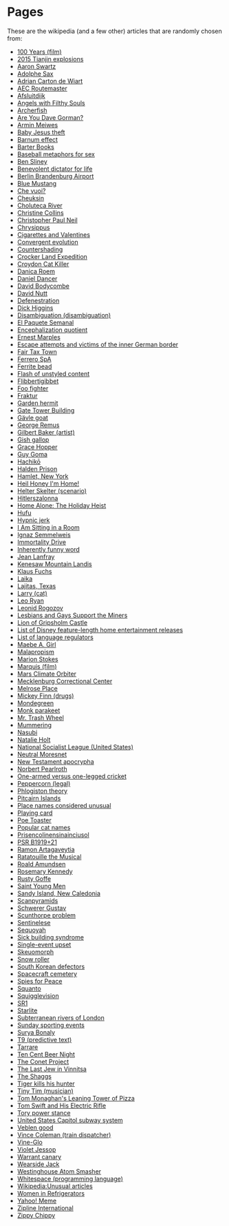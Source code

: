 # Pages
These are the wikipedia (and a few other) articles that are randomly chosen from:
* [100 Years (film)](https://en.wikipedia.org/wiki/100_Years_(film))
* [2015 Tianjin explosions](https://en.wikipedia.org/wiki/2015_Tianjin_explosions)
* [Aaron Swartz](https://en.wikipedia.org/wiki/Aaron_Swartz)
* [Adolphe Sax](https://en.wikipedia.org/wiki/Adolphe_Sax)
* [Adrian Carton de Wiart](https://en.wikipedia.org/wiki/Adrian_Carton_de_Wiart)
* [AEC Routemaster](https://en.wikipedia.org/wiki/AEC_Routemaster)
* [Afsluitdijk](https://en.wikipedia.org/wiki/Afsluitdijk)
* [Angels with Filthy Souls](https://homealone.wikia.com/wiki/Angels_with_Filthy_Souls)
* [Archerfish](https://en.wikipedia.org/wiki/Archerfish)
* [Are You Dave Gorman?](https://en.wikipedia.org/wiki/Are_You_Dave_Gorman%3F)
* [Armin Meiwes](https://en.wikipedia.org/wiki/Armin_Meiwes)
* [Baby Jesus theft](https://en.wikipedia.org/wiki/Baby_Jesus_theft)
* [Barnum effect](https://en.wikipedia.org/wiki/Barnum_effect)
* [Barter Books](https://en.wikipedia.org/wiki/Barter_Books)
* [Baseball metaphors for sex](https://en.wikipedia.org/wiki/Baseball_metaphors_for_sex)
* [Ben Sliney](https://en.wikipedia.org/wiki/Ben_Sliney)
* [Benevolent dictator for life](https://en.wikipedia.org/wiki/Benevolent_dictator_for_life)
* [Berlin Brandenburg Airport](https://en.wikipedia.org/wiki/Berlin_Brandenburg_Airport)
* [Blue Mustang](https://en.wikipedia.org/wiki/Blue_Mustang)
* [Che vuoi?](https://en.wikipedia.org/wiki/Che_vuoi%3F)
* [Cheuksin](https://en.wikipedia.org/wiki/Cheuksin)
* [Choluteca River](https://en.wikipedia.org/wiki/Choluteca_River)
* [Christine Collins](https://en.wikipedia.org/wiki/Christine_Collins)
* [Christopher Paul Neil](https://en.wikipedia.org/wiki/Christopher_Paul_Neil)
* [Chrysippus](https://en.wikipedia.org/wiki/Chrysippus)
* [Cigarettes and Valentines](https://en.wikipedia.org/wiki/Cigarettes_and_Valentines)
* [Convergent evolution](https://en.wikipedia.org/wiki/Convergent_evolution)
* [Countershading](https://en.wikipedia.org/wiki/Countershading)
* [Crocker Land Expedition](https://en.wikipedia.org/wiki/Crocker_Land_Expedition)
* [Croydon Cat Killer](https://en.wikipedia.org/wiki/Croydon_Cat_Killer)
* [Danica Roem](https://en.wikipedia.org/wiki/Danica_Roem)
* [Daniel Dancer](https://en.wikipedia.org/wiki/Daniel_Dancer)
* [David Bodycombe](https://en.wikipedia.org/wiki/David_Bodycombe)
* [David Nutt](https://en.wikipedia.org/wiki/David_Nutt)
* [Defenestration](https://en.wikipedia.org/wiki/Defenestration)
* [Dick Higgins](https://www.moma.org/artists/2637?locale=en&page=1&direction=)
* [Disambiguation (disambiguation)](https://en.wikipedia.org/wiki/Disambiguation_(disambiguation))
* [El Paquete Semanal](https://en.wikipedia.org/wiki/El_Paquete_Semanal)
* [Encephalization quotient](https://en.wikipedia.org/wiki/Encephalization_quotient)
* [Ernest Marples](https://en.wikipedia.org/wiki/Ernest_Marples)
* [Escape attempts and victims of the inner German border](https://en.wikipedia.org/wiki/Escape_attempts_and_victims_of_the_inner_German_border)
* [Fair Tax Town](https://en.wikipedia.org/wiki/Fair_Tax_Town)
* [Ferrero SpA](https://en.wikipedia.org/wiki/Ferrero_SpA)
* [Ferrite bead](https://en.wikipedia.org/wiki/Ferrite_bead)
* [Flash of unstyled content](https://en.wikipedia.org/wiki/Flash_of_unstyled_content)
* [Flibbertigibbet](https://en.wikipedia.org/wiki/Flibbertigibbet)
* [Foo fighter](https://en.wikipedia.org/wiki/Foo_fighter)
* [Fraktur](https://en.wikipedia.org/wiki/Fraktur)
* [Garden hermit](https://en.wikipedia.org/wiki/Garden_hermit)
* [Gate Tower Building](https://en.m.wikipedia.org/wiki/Gate_Tower_Building)
* [Gävle goat](https://en.wikipedia.org/wiki/G%C3%A4vle_goat)
* [George Remus](https://en.wikipedia.org/wiki/George_Remus)
* [Gilbert Baker (artist)](https://en.wikipedia.org/wiki/Gilbert_Baker_(artist))
* [Gish gallop](https://en.wikipedia.org/wiki/Gish_gallop)
* [Grace Hopper](https://en.wikipedia.org/wiki/Grace_Hopper)
* [Guy Goma](https://en.wikipedia.org/wiki/Guy_Goma)
* [Hachikō](https://en.wikipedia.org/wiki/Hachik%C5%8D)
* [Halden Prison](https://en.wikipedia.org/wiki/Halden_Prison)
* [Hamlet, New York](https://en.wikipedia.org/wiki/Hamlet,_New_York)
* [Heil Honey I'm Home!](https://en.wikipedia.org/wiki/Heil_Honey_I%27m_Home!)
* [Helter Skelter (scenario)](https://en.wikipedia.org/wiki/Helter_Skelter_(scenario))
* [Hitlerszalonna](https://en.wikipedia.org/wiki/Hitlerszalonna)
* [Home Alone: The Holiday Heist](https://en.wikipedia.org/wiki/Home_Alone:_The_Holiday_Heist)
* [Hufu](https://en.wikipedia.org/wiki/Hufu_(novelty_item))
* [Hypnic jerk](https://en.wikipedia.org/wiki/Hypnic_jerk)
* [I Am Sitting in a Room](https://en.wikipedia.org/wiki/I_Am_Sitting_in_a_Room)
* [Ignaz Semmelweis](https://en.wikipedia.org/wiki/Ignaz_Semmelweis)
* [Immortality Drive](https://en.wikipedia.org/wiki/Immortality_Drive)
* [Inherently funny word](https://en.wikipedia.org/wiki/Inherently_funny_word)
* [Jean Lanfray](https://en.wikipedia.org/wiki/Jean_Lanfray)
* [Kenesaw Mountain Landis](https://en.wikipedia.org/wiki/Kenesaw_Mountain_Landis)
* [Klaus Fuchs](https://en.wikipedia.org/wiki/Klaus_Fuchs)
* [Laika](https://en.wikipedia.org/wiki/Laika)
* [Lajitas, Texas](https://en.wikipedia.org/wiki/Lajitas,_Texas#Government)
* [Larry (cat)](https://en.wikipedia.org/wiki/Larry_(cat))
* [Leo Ryan](https://en.wikipedia.org/wiki/Leo_Ryan)
* [Leonid Rogozov](https://en.wikipedia.org/wiki/Leonid_Rogozov)
* [Lesbians and Gays Support the Miners](https://en.wikipedia.org/wiki/Lesbians_and_Gays_Support_the_Miners)
* [Lion of Gripsholm Castle](https://en.wikipedia.org/wiki/Lion_of_Gripsholm_Castle)
* [List of Disney feature-length home entertainment releases](https://en.wikipedia.org/wiki/List_of_Disney_feature-length_home_entertainment_releases)
* [List of language regulators](https://en.wikipedia.org/wiki/List_of_language_regulators)
* [Maebe A. Girl](https://en.wikipedia.org/wiki/Maebe_A._Girl)
* [Malapropism](https://en.wikipedia.org/wiki/Malapropism)
* [Marion Stokes](https://en.wikipedia.org/wiki/Marion_Stokes)
* [Marquis (film)](https://en.wikipedia.org/wiki/Marquis_(film))
* [Mars Climate Orbiter](https://en.wikipedia.org/wiki/Mars_Climate_Orbiter)
* [Mecklenburg Correctional Center](https://en.wikipedia.org/wiki/Mecklenburg_Correctional_Center)
* [Melrose Place](https://en.wikipedia.org/wiki/Melrose_Place)
* [Mickey Finn (drugs)](https://en.wikipedia.org/wiki/Mickey_Finn_(drugs))
* [Mondegreen](https://en.wikipedia.org/wiki/Mondegreen)
* [Monk parakeet](https://en.wikipedia.org/wiki/Monk_parakeet#United_States)
* [Mr. Trash Wheel](https://en.wikipedia.org/wiki/Mr._Trash_Wheel)
* [Mummering](https://en.wikipedia.org/wiki/Mummering)
* [Nasubi](https://en.wikipedia.org/wiki/Nasubi)
* [Natalie Holt](https://en.wikipedia.org/wiki/Natalie_Holt)
* [National Socialist League (United States)](https://en.wikipedia.org/wiki/National_Socialist_League_(United_States))
* [Neutral Moresnet](https://en.wikipedia.org/wiki/Neutral_Moresnet)
* [New Testament apocrypha](https://en.wikipedia.org/wiki/New_Testament_apocrypha)
* [Norbert Pearlroth](https://en.wikipedia.org/wiki/Norbert_Pearlroth)
* [One-armed versus one-legged cricket](https://en.wikipedia.org/wiki/One-armed_versus_one-legged_cricket)
* [Peppercorn (legal)](https://en.wikipedia.org/wiki/Peppercorn_(legal))
* [Phlogiston theory](https://en.wikipedia.org/wiki/Phlogiston_theory)
* [Pitcairn Islands](https://en.wikipedia.org/wiki/Pitcairn_Islands)
* [Place names considered unusual](https://en.wikipedia.org/wiki/Place_names_considered_unusual)
* [Playing card](https://en.wikipedia.org/wiki/Playing_card#Cold_case_cards)
* [Poe Toaster](https://en.wikipedia.org/wiki/Poe_Toaster)
* [Popular cat names](https://en.wikipedia.org/wiki/Popular_cat_names)
* [Prisencolinensinainciusol](https://en.wikipedia.org/wiki/Prisencolinensinainciusol)
* [PSR B1919+21](https://en.wikipedia.org/wiki/PSR_B1919%2B21)
* [Ramon Artagaveytia](https://www.encyclopedia-titanica.org/titanic-victim/ramon-artagaveytia.html)
* [Ratatouille the Musical](https://en.wikipedia.org/wiki/Ratatouille_the_Musical)
* [Roald Amundsen](https://en.wikipedia.org/wiki/Roald_Amundsen)
* [Rosemary Kennedy](https://en.wikipedia.org/wiki/Rosemary_Kennedy)
* [Rusty Goffe](https://en.wikipedia.org/wiki/Rusty_Goffe)
* [Saint Young Men](https://en.wikipedia.org/wiki/Saint_Young_Men)
* [Sandy Island, New Caledonia](https://en.wikipedia.org/wiki/Sandy_Island,_New_Caledonia)
* [Scanpyramids](https://en.wikipedia.org/wiki/Scanpyramids)
* [Schwerer Gustav](https://en.wikipedia.org/wiki/Schwerer_Gustav)
* [Scunthorpe problem](https://en.wikipedia.org/wiki/Scunthorpe_problem)
* [Sentinelese](https://en.wikipedia.org/wiki/Sentinelese)
* [Sequoyah](https://en.wikipedia.org/wiki/Sequoyah)
* [Sick building syndrome](https://en.wikipedia.org/wiki/Sick_building_syndrome)
* [Single-event upset](https://en.wikipedia.org/wiki/Single-event_upset)
* [Skeuomorph](https://en.wikipedia.org/wiki/Skeuomorph)
* [Snow roller](https://en.wikipedia.org/wiki/Snow_roller)
* [South Korean defectors](https://en.wikipedia.org/wiki/South_Korean_defectors)
* [Spacecraft cemetery](https://en.wikipedia.org/wiki/Spacecraft_cemetery)
* [Spies for Peace](https://en.wikipedia.org/wiki/Spies_for_Peace)
* [Squanto](https://en.wikipedia.org/wiki/Squanto)
* [Squigglevision](https://en.wikipedia.org/wiki/Squigglevision)
* [SR1](https://en.wikipedia.org/wiki/SR1)
* [Starlite](https://en.wikipedia.org/wiki/Starlite)
* [Subterranean rivers of London](https://en.wikipedia.org/wiki/Subterranean_rivers_of_London)
* [Sunday sporting events](https://en.wikipedia.org/wiki/Sunday_sporting_events)
* [Surya Bonaly](https://en.wikipedia.org/wiki/Surya_Bonaly)
* [T9 (predictive text)](https://en.wikipedia.org/wiki/T9_(predictive_text))
* [Tarrare](https://en.wikipedia.org/wiki/Tarrare)
* [Ten Cent Beer Night](https://en.wikipedia.org/wiki/Ten_Cent_Beer_Night)
* [The Conet Project](https://en.wikipedia.org/wiki/The_Conet_Project)
* [The Last Jew in Vinnitsa](https://en.wikipedia.org/wiki/The_Last_Jew_in_Vinnitsa)
* [The Shaggs](https://en.wikipedia.org/wiki/The_Shaggs)
* [Tiger kills his hunter](https://www.npr.org/templates/story/story.php?storyId=129551459)
* [Tiny Tim (musician)](https://en.wikipedia.org/wiki/Tiny_Tim_(musician))
* [Tom Monaghan's Leaning Tower of Pizza](https://en.wikipedia.org/wiki/Tom_Monaghan's_Leaning_Tower_of_Pizza)
* [Tom Swift and His Electric Rifle](https://en.wikipedia.org/wiki/Tom_Swift_and_His_Electric_Rifle)
* [Tory power stance](https://en.wikipedia.org/wiki/Tory_power_stance)
* [United States Capitol subway system](https://en.wikipedia.org/wiki/United_States_Capitol_subway_system)
* [Veblen good](https://en.wikipedia.org/wiki/Veblen_good?oldformat=true)
* [Vince Coleman (train dispatcher)](https://en.wikipedia.org/wiki/Vince_Coleman_(train_dispatcher))
* [Vine-Glo](https://en.wikipedia.org/wiki/Vine-Glo)
* [Violet Jessop](https://en.wikipedia.org/wiki/Violet_Jessop)
* [Warrant canary](https://en.wikipedia.org/wiki/Warrant_canary)
* [Wearside Jack](https://en.wikipedia.org/wiki/Wearside_Jack)
* [Westinghouse Atom Smasher](https://en.wikipedia.org/wiki/Westinghouse_Atom_Smasher)
* [Whitespace (programming language)](https://en.wikipedia.org/wiki/Whitespace_(programming_language))
* [Wikipedia:Unusual articles](https://en.wikipedia.org/wiki/Wikipedia:Unusual_articles)
* [Women in Refrigerators](https://en.wikipedia.org/wiki/Women_in_Refrigerators)
* [Yahoo! Meme](https://en.wikipedia.org/wiki/Yahoo!_Meme)
* [Zipline International](https://en.wikipedia.org/wiki/Zipline_International)
* [Zippy Chippy](https://en.wikipedia.org/wiki/Zippy_Chippy)
